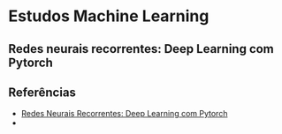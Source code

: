 # Estudos Machine Learning

## Redes neurais recorrentes: Deep Learning com Pytorch


## Referências
- [Redes Neurais Recorrentes:
Deep Learning com Pytorch](https://www.alura.com.br/curso-online-rnn-redes-neurais-recorrentes-deep-learning-pytorch)
- 
